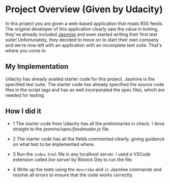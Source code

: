 # Project Overview (Given by Udacity)

In this project you are given a web-based application that reads RSS feeds. The original developer of this application clearly saw the value in testing, they've already included [Jasmine](http://jasmine.github.io/) and even started writing their first test suite! Unfortunately, they decided to move on to start their own company and we're now left with an application with an incomplete test suite. That's where you come in.




## My Implementation

Udacity has already availed starter code for this project. Jasmine is the specified test suite.
The starter code has already specified the source code files in the script tags and has as well
incorporated the spec files, which are needed for testing


## How I did it

* 1 The starter code from Udacity has all the preliminaries in check. I dove straight to the 
    *jasmine/spec/feedreader.js* file.

* 2 The starter code has all the fields commented clearly, giving guidance on what test to be
    implemented where.

* 3 Run the `index.html` file in any localhost server. I used a VSCode extension called 
    *live server* by Ritwick Dey to run the file.

* 4 Write up the tests using the `describe` and `it` Jasmine commands and resolve all errors
    to ensure that the code works correctly.